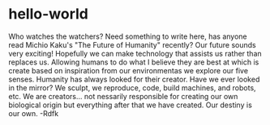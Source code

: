 # hello-world
Who watches the watchers?
Need something to write here, has anyone read Michio Kaku's "The Future of Humanity" recently? Our future sounds very exciting! Hopefully we can make technology that assists us rather than replaces us. Allowing humans to do what I believe they are best at which is create based on inspiration from our environmentas we explore our five senses. Humanity has always looked for their creator. Have we ever looked in the mirror? We sculpt, we reproduce, code, build machines, and robots, etc. We are creators... not nessarily responsible for creating our own biological origin but everything after that we have created. Our destiny is our own. -Rdfk
